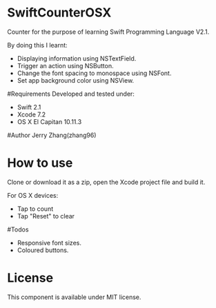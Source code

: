 # SwiftCounterOSX
Counter for the purpose of learning Swift Programming Language V2.1.

By doing this I learnt:
- Displaying information using NSTextField.
- Trigger an action using NSButton.
- Change the font spacing to monospace using NSFont.
- Set app background color using NSView.

#Requirements
Developed and tested under:
- Swift 2.1 
- Xcode 7.2
- OS X El Capitan 10.11.3

#Author 
Jerry Zhang(zhang96)

# How to use

Clone or download it as a zip, open the Xcode project file and build it.

For OS X devices:
- Tap to count
- Tap "Reset" to clear




#Todos 
- Responsive font sizes.
- Coloured buttons.

# License
This component is available under MIT license.